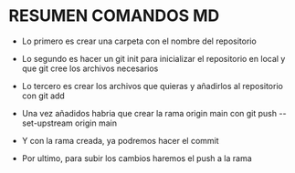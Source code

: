 # RESUMEN COMANDOS MD

* Lo primero es crear una carpeta con el nombre del repositorio

* Lo segundo es hacer un git init para inicializar el repositorio en local y que git cree los archivos necesarios

* Lo tercero es crear los archivos que quieras y añadirlos al repositorio con git add

* Una vez añadidos habria que crear la rama origin main con git push --set-upstream origin main

* Y con la rama creada, ya podremos hacer el commit

* Por ultimo, para subir los cambios haremos el push a la rama
